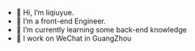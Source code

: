 - 👋 Hi, I’m liqiuyue.
- 👀 I’m a front-end Engineer.
- 🌱 I’m currently learning some back-end knowledge
- 💞️ I work on WeChat in GuangZhou 



<!---
Liqiuyue9597/Liqiuyue9597 is a ✨ special ✨ repository because its `README.md` (this file) appears on your GitHub profile.
You can click the Preview link to take a look at your changes.
--->
